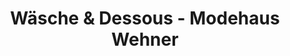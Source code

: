 ---
title: "Wäsche & Dessous - Modehaus Wehner"
url: /bad-salzungen/waesche-und-dessous-modehaus-wehner/
shop: Allgemein
---